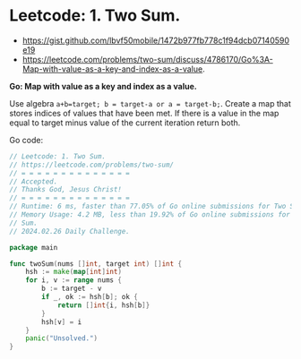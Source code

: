 # Leetcode: 1. Two Sum.

- https://gist.github.com/lbvf50mobile/1472b977fb778c1f94dcb07140590e19
- https://leetcode.com/problems/two-sum/discuss/4786170/Go%3A-Map-with-value-as-a-key-and-index-as-a-value.

**Go: Map with value as a key and index as a value.**

Use algebra `a+b=target; b = target-a or a = target-b;`. Create a map that
stores indices of values that have been met. If there is a value in the map
equal to target minus value of the current iteration return both.

Go code:
```Go
// Leetcode: 1. Two Sum.
// https://leetcode.com/problems/two-sum/
// = = = = = = = = = = = = = =
// Accepted.
// Thanks God, Jesus Christ!
// = = = = = = = = = = = = = =
// Runtime: 6 ms, faster than 77.05% of Go online submissions for Two Sum.
// Memory Usage: 4.2 MB, less than 19.92% of Go online submissions for Two
// Sum.
// 2024.02.26 Daily Challenge.

package main

func twoSum(nums []int, target int) []int {
	hsh := make(map[int]int)
	for i, v := range nums {
		b := target - v
		if _, ok := hsh[b]; ok {
			return []int{i, hsh[b]}
		}
		hsh[v] = i
	}
	panic("Unsolved.")
}
```
